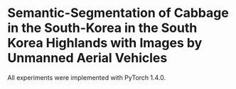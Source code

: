 # Semantic-Segmentation of Cabbage in the South-Korea in the South Korea Highlands with Images by Unmanned Aerial Vehicles

All experiments were implemented with PyTorch 1.4.0. 

